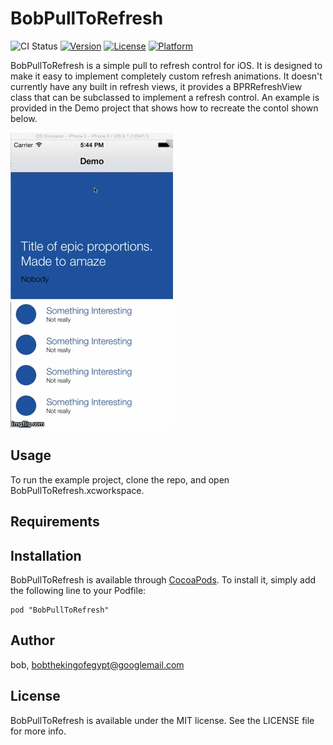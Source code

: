 # BobPullToRefresh

![CI Status](https://travis-ci.org/bobthekingofegypt/BobPullToRefresh.svg?branch=master)
[![Version](https://img.shields.io/cocoapods/v/BobPullToRefresh.svg?style=flat)](http://cocoadocs.org/docsets/BobPullToRefresh)
[![License](https://img.shields.io/cocoapods/l/BobPullToRefresh.svg?style=flat)](http://cocoadocs.org/docsets/BobPullToRefresh)
[![Platform](https://img.shields.io/cocoapods/p/BobPullToRefresh.svg?style=flat)](http://cocoadocs.org/docsets/BobPullToRefresh)

BobPullToRefresh is a simple pull to refresh control for iOS.  It is designed to make it easy to implement completely custom refresh animations.  It doesn't currently have any built in refresh views, it provides a BPRRefreshView class that can be subclassed to implement a refresh control.  An example is provided in the Demo project that shows how to recreate the contol shown below.

![Demo](Docs/pull2refresh.gif)

## Usage

To run the example project, clone the repo, and open BobPullToRefresh.xcworkspace.

## Requirements

## Installation

BobPullToRefresh is available through [CocoaPods](http://cocoapods.org). To install
it, simply add the following line to your Podfile:

    pod "BobPullToRefresh"

## Author

bob, bobthekingofegypt@googlemail.com

## License

BobPullToRefresh is available under the MIT license. See the LICENSE file for more info.

